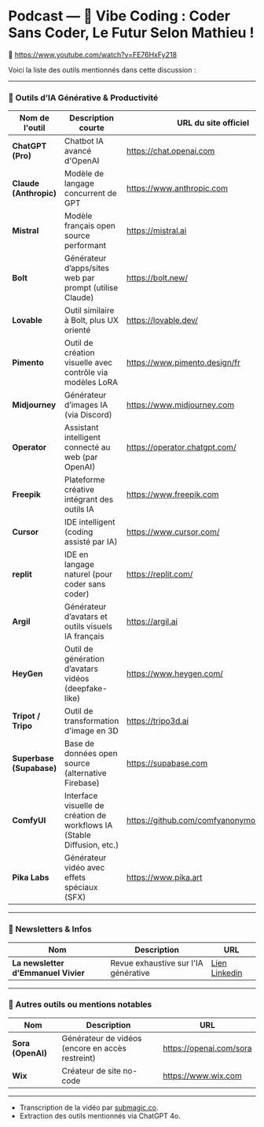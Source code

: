 # Podcast — 🎸 Vibe Coding : Coder Sans Coder, Le Futur Selon Mathieu !

🎥 https://www.youtube.com/watch?v=FE76HxFy218

Voici la liste des outils mentionnés dans cette discussion :

---

### 🔧 Outils d’IA Générative & Productivité

| Nom de l'outil        | Description courte | URL du site officiel |
|-----------------------|--------------------|------------------------|
| **ChatGPT (Pro)**     | Chatbot IA avancé d'OpenAI | https://chat.openai.com |
| **Claude (Anthropic)**| Modèle de langage concurrent de GPT | https://www.anthropic.com |
| **Mistral**           | Modèle français open source performant | https://mistral.ai |
| **Bolt**              | Générateur d’apps/sites web par prompt (utilise Claude) | https://bolt.new/ |
| **Lovable** | Outil similaire à Bolt, plus UX orienté | https://lovable.dev/ |
| **Pimento**           | Outil de création visuelle avec contrôle via modèles LoRA | https://www.pimento.design/fr |
| **Midjourney**        | Générateur d’images IA (via Discord) | https://www.midjourney.com |
| **Operator**          | Assistant intelligent connecté au web (par OpenAI) | https://operator.chatgpt.com/ |
| **Freepik**           | Plateforme créative intégrant des outils IA | https://www.freepik.com |
| **Cursor**            | IDE intelligent (coding assisté par IA) | https://www.cursor.com/ |
| **replit**             | IDE en langage naturel (pour coder sans coder) | https://replit.com/ |
| **Argil**             | Générateur d’avatars et outils visuels IA français | https://argil.ai |
| **HeyGen**              | Outil de génération d’avatars vidéos (deepfake-like) | https://www.heygen.com/ |
| **Tripot / Tripo**    | Outil de transformation d'image en 3D | https://tripo3d.ai |
| **Superbase (Supabase)** | Base de données open source (alternative Firebase) | https://supabase.com |
| **ComfyUI**           | Interface visuelle de création de workflows IA (Stable Diffusion, etc.) | https://github.com/comfyanonymous/ComfyUI |
| **Pika Labs**         | Générateur vidéo avec effets spéciaux (SFX) | https://www.pika.art |

---

### 📰 Newsletters & Infos

| Nom | Description | URL |
|-----|-------------|-----|
| **La newsletter d’Emmanuel Vivier** | Revue exhaustive sur l'IA générative | [Lien Linkedin](https://www.linkedin.com/newsletters/7026164117967110144/) |

---

### 🎥 Autres outils ou mentions notables

| Nom | Description | URL |
|-----|-------------|-----|
| **Sora (OpenAI)** | Générateur de vidéos (encore en accès restreint) | https://openai.com/sora |
| **Wix** | Créateur de site no-code | https://www.wix.com |

---

- Transcription de la vidéo par [submagic.co](https://www.submagic.co/fr/outils/generateur-de-transcription-youtube).
- Extraction des outils mentionnés via ChatGPT 4o.
